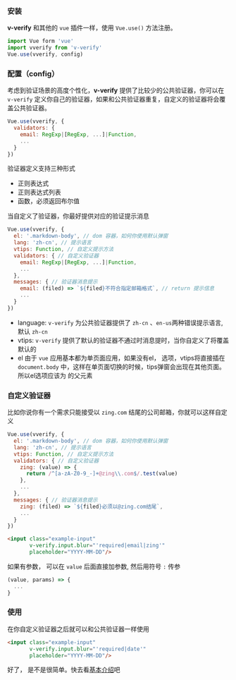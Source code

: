 ### 安装

**v-verify** 和其他的 `vue` 插件一样，使用 `Vue.use()` 方法注册。

```javascript
import Vue form 'vue'
import vverify from 'v-verify'
Vue.use(vverify, config)
```

### 配置（config）

考虑到验证场景的高度个性化，**v-verify** 提供了比较少的公共验证器，你可以在 `v-verify` 定义你自己的验证器，如果和公共验证器重复，自定义的验证器将会覆盖公共验证器。

```javascript
Vue.use(vverify, {
  validators: {
    email: RegExp|[RegExp, ...]|Function,
    ...
  }
})
```

验证器定义支持三种形式
- 正则表达式
- 正则表达式列表
- 函数，必须返回布尔值

当自定义了验证器，你最好提供对应的验证提示消息

```javascript
Vue.use(vverify, {
  el: '.markdown-body', // dom 容器，如何你使用默认弹窗
  lang: 'zh-cn', // 提示语言
  vtips: Function, // 自定义提示方法
  validators: { // 自定义验证器
    email: RegExp|[RegExp, ...]|Function,
    ...
  },
  messages: { // 验证器消息提示
    email: (filed) => `${filed}不符合指定邮箱格式`, // return 提示信息
    ...
  }
})
```

- language: `v-verify` 为公共验证器提供了 `zh-cn` 、`en-us`两种错误提示语言, 默认 `zh-cn`
- vtips: `v-verify` 提供了默认的验证器不通过时消息提时，当你自定义了将覆盖默认的
- el 由于 `vue` 应用基本都为单页面应用，如果没有el， 选项，vtips将直接插在 `document.body` 中，这样在单页面切换的时候，tips弹窗会出现在其他页面。所以el选项应该为 <router-view></router-view>的父元素

### 自定义验证器

比如你说你有一个需求只能接受以 `zing.com` 结尾的公司邮箱，你就可以这样自定义

```javascript
Vue.use(vverify, {
  el: '.markdown-body', // dom 容器，如何你使用默认弹窗
  lang: 'zh-cn', // 提示语言
  vtips: Function, // 自定义提示方法
  validators: { // 自定义验证器
    zing: (value) => {
      return /^[a-zA-Z0-9_-]+@zing\\.com$/.test(value)
    },
    ...
  },
  messages: { // 验证器消息提示
    zing: (filed) => `${filed}必须以@zing.com结尾`,
    ...
  }
})
```

```html
<input class="example-input"
       v-verify.input.blur="'required|email|zing'"
       placeholder="YYYY-MM-DD"/>
```

如果有参数， 可以在 `value` 后面直接加参数, 然后用符号 `:` 传参

```javascript
(value, params) => {
  ...
}
```

### 使用

在你自定义验证器之后就可以和公共验证器一样使用

```html
<input class="example-input"
       v-verify.input.blur="'required|date'"
       placeholder="YYYY-MM-DD"/>
```

好了， 是不是很简单。快去看[基本介绍](/#/introduction)吧

